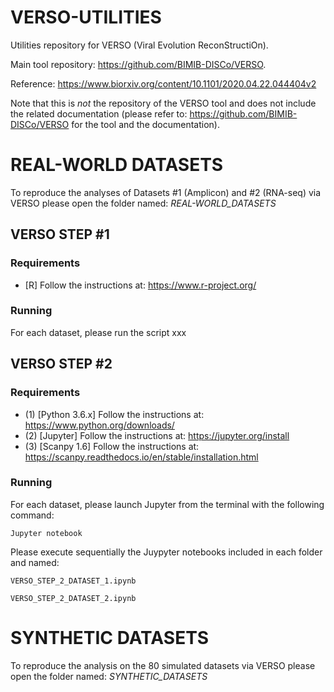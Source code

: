 # VERSO-UTILITIES
Utilities repository for VERSO (Viral Evolution ReconStructiOn). 

Main tool repository: https://github.com/BIMIB-DISCo/VERSO. 

Reference: https://www.biorxiv.org/content/10.1101/2020.04.22.044404v2

Note that this is _not_ the repository of the VERSO tool and does not include the related documentation (please refer to: https://github.com/BIMIB-DISCo/VERSO for the tool and the documentation). 

# REAL-WORLD DATASETS
To reproduce the analyses of Datasets #1 (Amplicon) and #2 (RNA-seq) via VERSO please open the folder named: *_REAL-WORLD_DATASETS_*
  
## VERSO STEP #1

### Requirements 
  * [R] Follow the instructions at: https://www.r-project.org/ 
  
### Running
For each dataset, please run the script xxx
  
## VERSO STEP #2

### Requirements 
* (1) [Python 3.6.x] Follow the instructions at: https://www.python.org/downloads/
* (2) [Jupyter] Follow the instructions at: https://jupyter.org/install
* (3) [Scanpy 1.6] Follow the instructions at: https://scanpy.readthedocs.io/en/stable/installation.html
 
### Running
For each dataset, please launch Jupyter from the terminal with the following command:
<pre><code>Jupyter notebook</code></pre>

Please execute sequentially the Juypyter notebooks included in each folder and named:   
<pre><code>VERSO_STEP_2_DATASET_1.ipynb </code></pre>
<pre><code>VERSO_STEP_2_DATASET_2.ipynb</code></pre>

  
# SYNTHETIC DATASETS
To reproduce the analysis on the 80 simulated datasets via VERSO please open the folder named: *_SYNTHETIC_DATASETS_*



